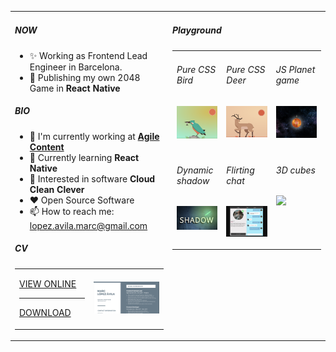 <table width="100% !important"><tr><td valign="top" width="50%">

##### NOW

- ✨ Working as Frontend Lead Engineer in Barcelona.
- 🎯 Publishing my own 2048 Game in **React Native**

##### BIO

- 🏢 I'm currently working at [**Agile Content**](https://www.agilecontent.com)
- 🌱 Currently learning **React Native**
- 🧐 Interested in software **Cloud Clean Clever**
- ❤️ Open Source Software
- 📫 How to reach me: lopez.avila.marc@gmail.com

##### CV
<table><tr><td valign="bottom" width="50%">

[VIEW ONLINE](https://github.com/MarcLopezAvila/MarcLopezAvila/raw/main/CV.pdf)

<hr/>

[DOWNLOAD](https://github.com/MarcLopezAvila/MarcLopezAvila/raw/main/CV.pdf)

</td><td valign="center" width="50%">

[<img src="https://github.com/MarcLopezAvila/MarcLopezAvila/blob/main/public/cv.png?raw=true" width="300">](https://github.com/MarcLopezAvila/pure-css-3d-cubes)

</td></tr></table>

</td><td valign="top" width="50%">

##### Playground

<table><tr><td valign="top" width="33%">

###### Pure CSS Bird
[<img src="https://github.com/MarcLopezAvila/pure-css-bird/blob/master/img/bird.png?raw=true" width="100">](https://github.com/MarcLopezAvila/pure-css-bird)

</td>

<td valign="top" width="33%">

###### Pure CSS Deer
[<img src="https://github.com/MarcLopezAvila/pure-css-deer/blob/master/img/preview.png?raw=true" width="100">](https://github.com/MarcLopezAvila/pure-css-deer)

</td>

<td valign="top" width="33%">

###### JS Planet game
[<img src="https://github.com/MarcLopezAvila/planet-defense-game/blob/master/img/game.png?raw=true" width="100">](https://github.com/MarcLopezAvila/planet-defense-game)

</td>

</tr><tr><td valign="top" width="33%">

###### Dynamic shadow
[<img src="https://github.com/MarcLopezAvila/js-dynamic-shadow/blob/master/img/preview.png?raw=true" width="100">](https://github.com/MarcLopezAvila/js-dynamic-shadow)

</td>

<td valign="top" width="33%">

###### Flirting chat
[<img src="https://github.com/MarcLopezAvila/flirting-chat-demo/blob/master/img/preview.png?raw=true" width="100">](https://github.com/MarcLopezAvila/flirting-chat-demo)

</td>

<td valign="top" width="33%">

###### 3D cubes
[<img src="https://github.com/MarcLopezAvila/pure-css-3d-cubes/blob/master/img/preview.png?raw=true" width="100">](https://github.com/MarcLopezAvila/pure-css-3d-cubes)

</td></tr></table>

</td></tr></table>

